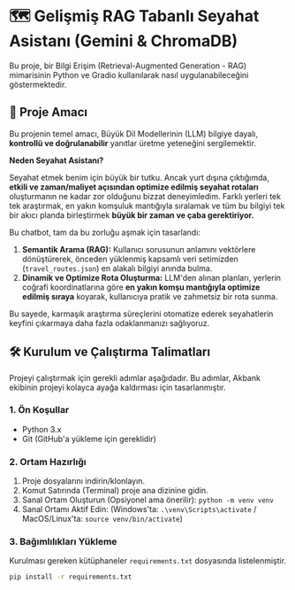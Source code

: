 # 🗺️ Gelişmiş RAG Tabanlı Seyahat Asistanı (Gemini & ChromaDB)

Bu proje, bir Bilgi Erişim (Retrieval-Augmented Generation - RAG) mimarisinin Python ve Gradio kullanılarak nasıl uygulanabileceğini göstermektedir.

## 🎯 Proje Amacı

Bu projenin temel amacı, Büyük Dil Modellerinin (LLM) bilgiye dayalı, **kontrollü ve doğrulanabilir** yanıtlar üretme yeteneğini sergilemektir.

**Neden Seyahat Asistanı?**

Seyahat etmek benim için büyük bir tutku. Ancak yurt dışına çıktığımda, **etkili ve zaman/maliyet açısından optimize edilmiş seyahat rotaları** oluşturmanın ne kadar zor olduğunu bizzat deneyimledim. Farklı yerleri tek tek araştırmak, en yakın komşuluk mantığıyla sıralamak ve tüm bu bilgiyi tek bir akıcı planda birleştirmek **büyük bir zaman ve çaba gerektiriyor.**

Bu chatbot, tam da bu zorluğu aşmak için tasarlandı:

1.  **Semantik Arama (RAG):** Kullanıcı sorusunun anlamını vektörlere dönüştürerek, önceden yüklenmiş kapsamlı veri setimizden (`travel_routes.json`) en alakalı bilgiyi anında bulma.
2.  **Dinamik ve Optimize Rota Oluşturma:** LLM'den alınan planları, yerlerin coğrafi koordinatlarına göre **en yakın komşu mantığıyla optimize edilmiş sıraya** koyarak, kullanıcıya pratik ve zahmetsiz bir rota sunma.

Bu sayede, karmaşık araştırma süreçlerini otomatize ederek seyahatlerin keyfini çıkarmaya daha fazla odaklanmanızı sağlıyoruz.

## 🛠️ Kurulum ve Çalıştırma Talimatları

Projeyi çalıştırmak için gerekli adımlar aşağıdadır. Bu adımlar, Akbank ekibinin projeyi kolayca ayağa kaldırması için tasarlanmıştır.

### 1. Ön Koşullar
* Python 3.x
* Git (GitHub'a yükleme için gereklidir)

### 2. Ortam Hazırlığı
1.  Proje dosyalarını indirin/klonlayın.
2.  Komut Satırında (Terminal) proje ana dizinine gidin.
3.  Sanal Ortam Oluşturun (Opsiyonel ama önerilir): `python -m venv venv`
4.  Sanal Ortamı Aktif Edin: (Windows'ta: `.\venv\Scripts\activate` / MacOS/Linux'ta: `source venv/bin/activate`)

### 3. Bağımlılıkları Yükleme
Kurulması gereken kütüphaneler `requirements.txt` dosyasında listelenmiştir.
```bash
pip install -r requirements.txt